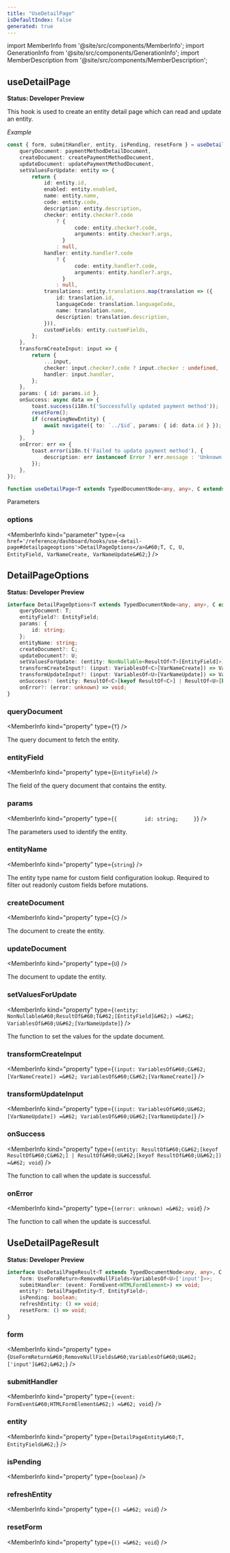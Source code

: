 ```yaml
---
title: "UseDetailPage"
isDefaultIndex: false
generated: true
---
```

<!-- This file was generated from the Vendure source. Do not modify. Instead, re-run the "docs:build" script -->
import MemberInfo from '@site/src/components/MemberInfo';
import GenerationInfo from '@site/src/components/GenerationInfo';
import MemberDescription from '@site/src/components/MemberDescription';


## useDetailPage

<GenerationInfo sourceFile="packages/dashboard/src/lib/framework/page/use-detail-page.ts" sourceLine="224" packageName="@vendure/dashboard" since="3.3.0" />

**Status: Developer Preview**

This hook is used to create an entity detail page which can read
and update an entity.

*Example*

```ts
const { form, submitHandler, entity, isPending, resetForm } = useDetailPage({
    queryDocument: paymentMethodDetailDocument,
    createDocument: createPaymentMethodDocument,
    updateDocument: updatePaymentMethodDocument,
    setValuesForUpdate: entity => {
        return {
            id: entity.id,
            enabled: entity.enabled,
            name: entity.name,
            code: entity.code,
            description: entity.description,
            checker: entity.checker?.code
                ? {
                      code: entity.checker?.code,
                      arguments: entity.checker?.args,
                  }
                : null,
            handler: entity.handler?.code
                ? {
                      code: entity.handler?.code,
                      arguments: entity.handler?.args,
                  }
                : null,
            translations: entity.translations.map(translation => ({
                id: translation.id,
                languageCode: translation.languageCode,
                name: translation.name,
                description: translation.description,
            })),
            customFields: entity.customFields,
        };
    },
    transformCreateInput: input => {
        return {
            ...input,
            checker: input.checker?.code ? input.checker : undefined,
            handler: input.handler,
        };
    },
    params: { id: params.id },
    onSuccess: async data => {
        toast.success(i18n.t('Successfully updated payment method'));
        resetForm();
        if (creatingNewEntity) {
            await navigate({ to: `../$id`, params: { id: data.id } });
        }
    },
    onError: err => {
        toast.error(i18n.t('Failed to update payment method'), {
            description: err instanceof Error ? err.message : 'Unknown error',
        });
    },
});
```

```ts title="Signature"
function useDetailPage<T extends TypedDocumentNode<any, any>, C extends TypedDocumentNode<any, any>, U extends TypedDocumentNode<any, any>, EntityField extends keyof ResultOf<T> = keyof ResultOf<T>, VarNameUpdate extends keyof VariablesOf<U> = 'input', VarNameCreate extends keyof VariablesOf<C> = 'input'>(options: DetailPageOptions<T, C, U, EntityField, VarNameCreate, VarNameUpdate>): UseDetailPageResult<T, C, U, EntityField>
```
Parameters

### options

<MemberInfo kind="parameter" type={`<a href='/reference/dashboard/hooks/use-detail-page#detailpageoptions'>DetailPageOptions</a>&#60;T, C, U, EntityField, VarNameCreate, VarNameUpdate&#62;`} />



## DetailPageOptions

<GenerationInfo sourceFile="packages/dashboard/src/lib/framework/page/use-detail-page.ts" sourceLine="39" packageName="@vendure/dashboard" since="3.3.0" />

**Status: Developer Preview**

```ts title="Signature"
interface DetailPageOptions<T extends TypedDocumentNode<any, any>, C extends TypedDocumentNode<any, any>, U extends TypedDocumentNode<any, any>, EntityField extends keyof ResultOf<T> = DetailEntityPath<T>, VarNameCreate extends keyof VariablesOf<C> = 'input', VarNameUpdate extends keyof VariablesOf<U> = 'input'> {
    queryDocument: T;
    entityField?: EntityField;
    params: {
        id: string;
    };
    entityName: string;
    createDocument?: C;
    updateDocument?: U;
    setValuesForUpdate: (entity: NonNullable<ResultOf<T>[EntityField]>) => VariablesOf<U>[VarNameUpdate];
    transformCreateInput?: (input: VariablesOf<C>[VarNameCreate]) => VariablesOf<C>[VarNameCreate];
    transformUpdateInput?: (input: VariablesOf<U>[VarNameUpdate]) => VariablesOf<U>[VarNameUpdate];
    onSuccess?: (entity: ResultOf<C>[keyof ResultOf<C>] | ResultOf<U>[keyof ResultOf<U>]) => void;
    onError?: (error: unknown) => void;
}
```

<div className="members-wrapper">

### queryDocument

<MemberInfo kind="property" type={`T`}   />

The query document to fetch the entity.
### entityField

<MemberInfo kind="property" type={`EntityField`}   />

The field of the query document that contains the entity.
### params

<MemberInfo kind="property" type={`{         id: string;     }`}   />

The parameters used to identify the entity.
### entityName

<MemberInfo kind="property" type={`string`}   />

The entity type name for custom field configuration lookup.
Required to filter out readonly custom fields before mutations.
### createDocument

<MemberInfo kind="property" type={`C`}   />

The document to create the entity.
### updateDocument

<MemberInfo kind="property" type={`U`}   />

The document to update the entity.
### setValuesForUpdate

<MemberInfo kind="property" type={`(entity: NonNullable&#60;ResultOf&#60;T&#62;[EntityField]&#62;) =&#62; VariablesOf&#60;U&#62;[VarNameUpdate]`}   />

The function to set the values for the update document.
### transformCreateInput

<MemberInfo kind="property" type={`(input: VariablesOf&#60;C&#62;[VarNameCreate]) =&#62; VariablesOf&#60;C&#62;[VarNameCreate]`}   />


### transformUpdateInput

<MemberInfo kind="property" type={`(input: VariablesOf&#60;U&#62;[VarNameUpdate]) =&#62; VariablesOf&#60;U&#62;[VarNameUpdate]`}   />


### onSuccess

<MemberInfo kind="property" type={`(entity: ResultOf&#60;C&#62;[keyof ResultOf&#60;C&#62;] | ResultOf&#60;U&#62;[keyof ResultOf&#60;U&#62;]) =&#62; void`}   />

The function to call when the update is successful.
### onError

<MemberInfo kind="property" type={`(error: unknown) =&#62; void`}   />

The function to call when the update is successful.


</div>


## UseDetailPageResult

<GenerationInfo sourceFile="packages/dashboard/src/lib/framework/page/use-detail-page.ts" sourceLine="141" packageName="@vendure/dashboard" since="3.3.0" />

**Status: Developer Preview**

```ts title="Signature"
interface UseDetailPageResult<T extends TypedDocumentNode<any, any>, C extends TypedDocumentNode<any, any>, U extends TypedDocumentNode<any, any>, EntityField extends keyof ResultOf<T>> {
    form: UseFormReturn<RemoveNullFields<VariablesOf<U>['input']>>;
    submitHandler: (event: FormEvent<HTMLFormElement>) => void;
    entity?: DetailPageEntity<T, EntityField>;
    isPending: boolean;
    refreshEntity: () => void;
    resetForm: () => void;
}
```

<div className="members-wrapper">

### form

<MemberInfo kind="property" type={`UseFormReturn&#60;RemoveNullFields&#60;VariablesOf&#60;U&#62;['input']&#62;&#62;`}   />


### submitHandler

<MemberInfo kind="property" type={`(event: FormEvent&#60;HTMLFormElement&#62;) =&#62; void`}   />


### entity

<MemberInfo kind="property" type={`DetailPageEntity&#60;T, EntityField&#62;`}   />


### isPending

<MemberInfo kind="property" type={`boolean`}   />


### refreshEntity

<MemberInfo kind="property" type={`() =&#62; void`}   />


### resetForm

<MemberInfo kind="property" type={`() =&#62; void`}   />




</div>
